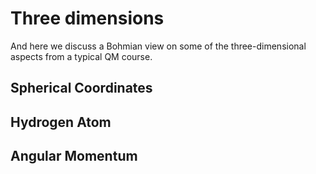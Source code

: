 # Three dimensions

And here we discuss a Bohmian view on some of the three-dimensional aspects from a typical QM course. 


## Spherical Coordinates

## Hydrogen Atom

## Angular Momentum

